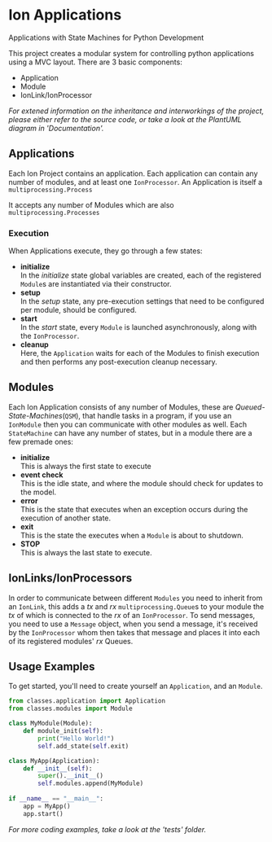 # Ion Applications
Applications with State Machines for Python Development

This project creates a modular system for controlling python applications using a MVC layout.
There are 3 basic components:
* Application
* Module
* IonLink/IonProcessor

<em>For extened information on the inheritance and interworkings of the project, please either refer to the source code, 
or take a look at the PlantUML diagram in 'Documentation'.</em>

## Applications
Each Ion Project contains an application. Each application can contain any number of modules, 
and at least one <code>IonProcessor</code>. An Application is itself a <code>multiprocessing.Process</code>

It accepts any number of Modules which are also <code>multiprocessing.Processes</code>

### Execution
When Applications execute, they go through a few states:
* <b>initialize</b><br>
    In the <i>initialize</i> state global variables are created, each of the registered <code>Module</code>s are instantiated 
    via their constructor.
* <b>setup</b><br>
    In the <i>setup</i> state, any pre-execution settings that need to be configured per module, should be configured.
* <b>start</b><br>
    In the <i>start</i> state, every <code>Module</code> is launched asynchronously, along with the <code>IonProcessor</code>.
* <b>cleanup</b><br>
    Here, the <code>Application</code> waits for each of the Modules to finish execution and then performs any 
    post-execution cleanup necessary.
    
## Modules
Each Ion Application consists of any number of Modules, these are <em>Queued-State-Machines</em>(<code>QSM</code>), 
that handle tasks in a program, if you use an <code>IonModule</code> then you can communicate with other modules as well. 
Each <code>StateMachine</code> can have any number of states, but in a module there are a few premade ones:
* <b>initialize</b><br>
    This is always the first state to execute
* <b>event check</b><br>
    This is the idle state, and where the module should check for updates to the model.
* <b>error</b><br>
    This is the state that executes when an exception occurs during the execution of another state.
* <b>exit</b><br>
    This is the state the executes when a <code>Module</code> is about to shutdown.
* <b>STOP</b><br>
    This is always the last state to execute.
    
## IonLinks/IonProcessors
In order to communicate between different <code>Modules</code> you need to inherit from an <code>IonLink</code>, 
this adds a <i>tx</i> and <i>rx</i> <code>multiprocessing.Queue</code>s to your module
the <i>tx</i> of which is connected to the <i>rx</i> of an <code>IonProcessor</code>. To send messages, you need to use 
a <code>Message</code> object, when you send a message, it's received by the <code>IonProcessor</code> whom then takes 
that message and places it into each of its registered modules' <i>rx</i> Queues.

## Usage Examples
To get started, you'll need to create yourself an <code>Application</code>, and an <code>Module</code>.<br>
```python
from classes.application import Application
from classes.modules import Module

class MyModule(Module):
    def module_init(self):
        print("Hello World!")
        self.add_state(self.exit)

class MyApp(Application):
    def __init__(self):
        super().__init__()
        self.modules.append(MyModule)
        
if __name__ == "__main__":
    app = MyApp()
    app.start()
```

<em>For more coding examples, take a look at the 'tests' folder.</em>

